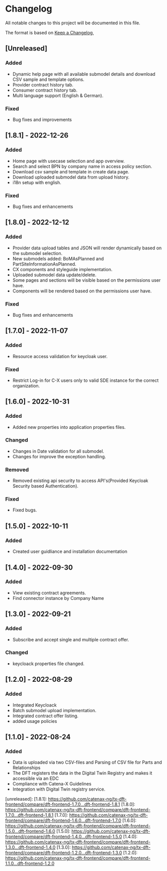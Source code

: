 # Changelog

All notable changes to this project will be documented in this file.

The format is based on [Keep a Changelog](https://keepachangelog.com/en/1.0.0/),

## [Unreleased]

### Added

- Dynamic help page with all available submodel details and download CSV sample and template options.
- Provider contract history tab.
- Consumer contract history tab.
- Multi language support (English & German).

### Fixed

- Bug fixes and improvements

## [1.8.1] - 2022-12-26

### Added

- Home page with usecase selection and app overview.
- Search and select BPN by company name in access policy section.
- Download csv sample and template in create data page.
- Download uploaded submodel data from upload history.
- i18n setup with english.

### Fixed

- Bug fixes and enhancements
## [1.8.0] - 2022-12-12

### Added

- Provider data upload tables and JSON will render dynamically based on the submodel selection.
- New submodels added: BoMAsPlanned and PartSiteInformationAsPlanned.
- CX components and styleguide implementation.
- Uploaded submodel data update/delete.
- Some pages and sections will be visible based on the permissions user have.
- Components will be rendered based on the permissions user have.

### Fixed

- Bug fixes and enhancements

## [1.7.0] - 2022-11-07

### Added

- Resource access validation for keycloak user.

### Fixed

- Restrict Log-in for C-X users only to valid SDE instance for the correct organization.

## [1.6.0] - 2022-10-31

### Added

- Added new properties into application properties files.

### Changed

- Changes in Date validation for all submodel.
- Changes for improve the exception handling.

### Removed

- Removed existing api security to access API's(Provided Keycloak Security based Authentication).

### Fixed

- Fixed bugs.

## [1.5.0] - 2022-10-11

### Added

- Created user guidliance and installation documentation

## [1.4.0] - 2022-09-30

### Added

- View existing contract agreements.
- Find connector instance by Company Name

## [1.3.0] - 2022-09-21

### Added

- Subscribe and accept single and multiple contract offer.

### Changed

- keycloack properties file changed.

## [1.2.0] - 2022-08-29

### Added

- Integrated Keycloack
- Batch submodel upload implementation.
- Integrated contract offer listing.
- added usage policies

## [1.1.0] - 2022-08-24

### Added

- Data is uploaded via two CSV-files and Parsing of CSV file for Parts and Relationships
- The DFT registers the data in the Digital Twin Registry and makes it accessible via an EDC
- Compliance with Catena-X Guidelines
- Integration with Digital Twin registry service.

[unreleased]:
[1.8.1]: https://github.com/catenax-ng/tx-dft-frontend/compare/dft-frontend-1.7.0...dft-frontend-1.8.1
[1.8.0]: https://github.com/catenax-ng/tx-dft-frontend/compare/dft-frontend-1.7.0...dft-frontend-1.8.1
[1.7.0]: https://github.com/catenax-ng/tx-dft-frontend/compare/dft-frontend-1.6.0...dft-frontend-1.7.0
[1.6.0]: https://github.com/catenax-ng/tx-dft-frontend/compare/dft-frontend-1.5.0...dft-frontend-1.6.0
[1.5.0]: https://github.com/catenax-ng/tx-dft-frontend/compare/dft-frontend-1.4.0...dft-frontend-1.5.0
[1.4.0]: https://github.com/catenax-ng/tx-dft-frontend/compare/dft-frontend-1.3.0...dft-frontend-1.4.0
[1.3.0]: https://github.com/catenax-ng/tx-dft-frontend/compare/dft-frontend-1.2.0...dft-frontend-1.3.0
[1.2.0]: https://github.com/catenax-ng/tx-dft-frontend/compare/dft-frontend-1.1.0...dft-frontend-1.2.0
